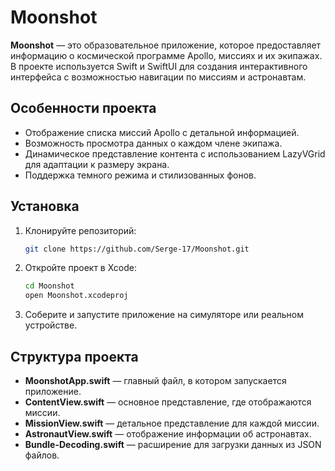 # Moonshot

**Moonshot** — это образовательное приложение, которое предоставляет информацию о космической программе Apollo, миссиях и их экипажах. В проекте используется Swift и SwiftUI для создания интерактивного интерфейса с возможностью навигации по миссиям и астронавтам.

## Особенности проекта

- Отображение списка миссий Apollo с детальной информацией.
- Возможность просмотра данных о каждом члене экипажа.
- Динамическое представление контента с использованием LazyVGrid для адаптации к размеру экрана.
- Поддержка темного режима и стилизованных фонов.

## Установка

1. Клонируйте репозиторий:
    ```bash
    git clone https://github.com/Serge-17/Moonshot.git
    ```
2. Откройте проект в Xcode:
    ```bash
    cd Moonshot
    open Moonshot.xcodeproj
    ```
3. Соберите и запустите приложение на симуляторе или реальном устройстве.

## Структура проекта

- **MoonshotApp.swift** — главный файл, в котором запускается приложение.
- **ContentView.swift** — основное представление, где отображаются миссии.
- **MissionView.swift** — детальное представление для каждой миссии.
- **AstronautView.swift** — отображение информации об астронавтах.
- **Bundle-Decoding.swift** — расширение для загрузки данных из JSON файлов.
